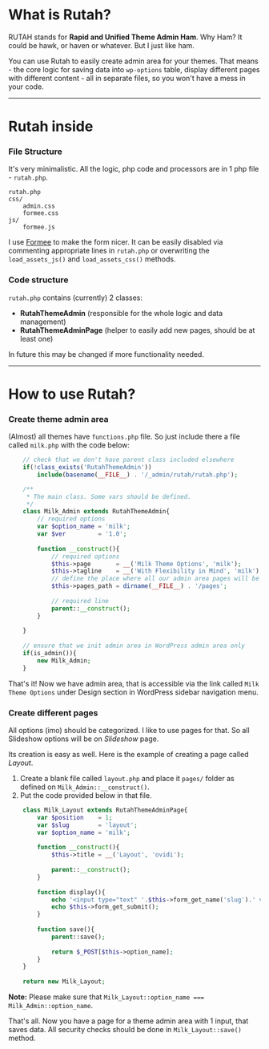 # What is Rutah?

RUTAH stands for **Rapid and Unified Theme Admin Ham**. Why Ham? It could be hawk, or haven or whatever. But I just like ham.

You can use Rutah to easily create admin area for your themes. That means - the core logic for saving data into `wp-options` table, display different pages with different content - all in separate files, so you won't have a mess in your code.

----------

# Rutah inside

### File Structure

It's very minimalistic. All the logic, php code and processors are in 1 php file - `rutah.php`.

    rutah.php
    css/
        admin.css
        formee.css
    js/
        formee.js

I use [Formee](http://www.formee.org/ "Framework to help you develop and customize web based forms") to make the form nicer. It can be easily disabled via commenting appropriate lines in `rutah.php` or overwriting the `load_assets_js()` and `load_assets_css()` methods.

### Code structure

`rutah.php` contains (currently) 2 classes:

* **RutahThemeAdmin** (responsible for the whole logic and data management)
* **RutahThemeAdminPage** (helper to easily add new pages, should be at least one)

In future this may be changed if more functionality needed.

----------

# How to use Rutah?

### Create theme admin area

(Almost) all  themes have `functions.php` file. So just include there a file called `milk.php` with the code below:

```php
    // check that we don't have parent class included elsewhere
    if(!class_exists('RutahThemeAdmin'))
        include(basename(__FILE__) . '/_admin/rutah/rutah.php');

    /**
     * The main class. Some vars should be defined.
     */
    class Milk_Admin extends RutahThemeAdmin{
        // required options
        var $option_name = 'milk';
        var $ver         = '1.0';
    
        function __construct(){
            // required options
            $this->page       = __('Milk Theme Options', 'milk');
            $this->tagline    = __('With Flexibility in Mind', 'milk');
            // define the place where all our admin area pages will be placed
            $this->pages_path = dirname(__FILE__) . '/pages';
        
            // required line
            parent::__construct();
        }
    
    }
    
    // ensure that we init admin area in WordPress admin area only
    if(is_admin()){
        new Milk_Admin;
    }
```

That's it! Now we have admin area, that is accessible via the link called `Milk Theme Options` under Design section in WordPress sidebar navigation menu.

### Create different pages

All options (imo) should be categorized. I like to use pages for that. So all Slideshow options will be on *Slideshow* page.

Its creation is easy as well. Here is the example of creating a page called *Layout*.

1. Create a blank file called `layout.php` and place it `pages/` folder as defined on  `Milk_Admin::__construct()`.
2. Put the code provided below in that file.

```php
    class Milk_Layout extends RutahThemeAdminPage{
        var $position    = 1;
        var $slug        = 'layout';
        var $option_name = 'milk';
        
        function __construct(){
            $this->title = __('Layout', 'ovidi');
            
            parent::__construct();
        }
        
        function display(){
            echo '<input type="text" '.$this->form_get_name('slug').' value="'.$this->form_get_value('slug').'" />';
            echo $this->form_get_submit();
        }
        
        function save(){
            parent::save();
        
            return $_POST[$this->option_name];
        }
    }
    
    return new Milk_Layout;
``` 

**Note:** Please make sure that `Milk_Layout::option_name === Milk_Admin::option_name`.

That's all. Now you have a page for a theme admin area with 1 input, that saves data.
All security checks should be done in `Milk_Layout::save()` method.














